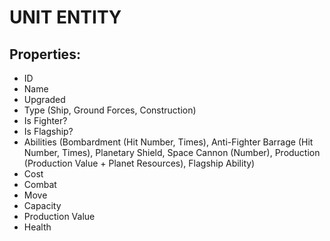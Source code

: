 # UNIT ENTITY

## Properties:

- ID
- Name
- Upgraded
- Type (Ship, Ground Forces, Construction)
- Is Fighter?
- Is Flagship?
- Abilities (Bombardment (Hit Number, Times),
  Anti-Fighter Barrage (Hit Number, Times),
  Planetary Shield,
  Space Cannon (Number),
  Production (Production Value + Planet Resources),
  Flagship Ability)
- Cost
- Combat
- Move
- Capacity
- Production Value
- Health
